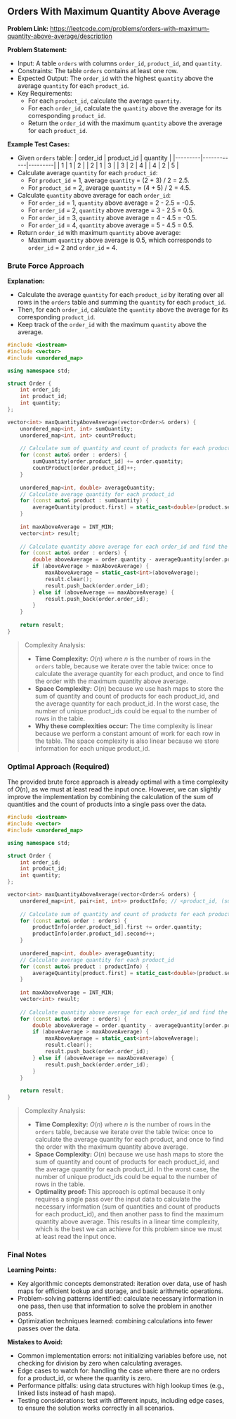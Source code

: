 ## Orders With Maximum Quantity Above Average
**Problem Link:** https://leetcode.com/problems/orders-with-maximum-quantity-above-average/description

**Problem Statement:**
- Input: A table `orders` with columns `order_id`, `product_id`, and `quantity`.
- Constraints: The table `orders` contains at least one row.
- Expected Output: The `order_id` with the highest `quantity` above the average `quantity` for each `product_id`.
- Key Requirements:
  - For each `product_id`, calculate the average `quantity`.
  - For each `order_id`, calculate the `quantity` above the average for its corresponding `product_id`.
  - Return the `order_id` with the maximum `quantity` above the average for each `product_id`.

**Example Test Cases:**
- Given `orders` table:
  | order_id | product_id | quantity |
  |---------|------------|---------|
  | 1       | 1          | 2       |
  | 2       | 1          | 3       |
  | 3       | 2          | 4       |
  | 4       | 2          | 5       |
- Calculate average `quantity` for each `product_id`:
  - For `product_id` = 1, average `quantity` = (2 + 3) / 2 = 2.5.
  - For `product_id` = 2, average `quantity` = (4 + 5) / 2 = 4.5.
- Calculate `quantity` above average for each `order_id`:
  - For `order_id` = 1, `quantity` above average = 2 - 2.5 = -0.5.
  - For `order_id` = 2, `quantity` above average = 3 - 2.5 = 0.5.
  - For `order_id` = 3, `quantity` above average = 4 - 4.5 = -0.5.
  - For `order_id` = 4, `quantity` above average = 5 - 4.5 = 0.5.
- Return `order_id` with maximum `quantity` above average:
  - Maximum `quantity` above average is 0.5, which corresponds to `order_id` = 2 and `order_id` = 4.

### Brute Force Approach

**Explanation:**
- Calculate the average `quantity` for each `product_id` by iterating over all rows in the `orders` table and summing the `quantity` for each `product_id`.
- Then, for each `order_id`, calculate the `quantity` above the average for its corresponding `product_id`.
- Keep track of the `order_id` with the maximum `quantity` above the average.

```cpp
#include <iostream>
#include <vector>
#include <unordered_map>

using namespace std;

struct Order {
    int order_id;
    int product_id;
    int quantity;
};

vector<int> maxQuantityAboveAverage(vector<Order>& orders) {
    unordered_map<int, int> sumQuantity;
    unordered_map<int, int> countProduct;
    
    // Calculate sum of quantity and count of products for each product_id
    for (const auto& order : orders) {
        sumQuantity[order.product_id] += order.quantity;
        countProduct[order.product_id]++;
    }
    
    unordered_map<int, double> averageQuantity;
    // Calculate average quantity for each product_id
    for (const auto& product : sumQuantity) {
        averageQuantity[product.first] = static_cast<double>(product.second) / countProduct[product.first];
    }
    
    int maxAboveAverage = INT_MIN;
    vector<int> result;
    
    // Calculate quantity above average for each order_id and find the maximum
    for (const auto& order : orders) {
        double aboveAverage = order.quantity - averageQuantity[order.product_id];
        if (aboveAverage > maxAboveAverage) {
            maxAboveAverage = static_cast<int>(aboveAverage);
            result.clear();
            result.push_back(order.order_id);
        } else if (aboveAverage == maxAboveAverage) {
            result.push_back(order.order_id);
        }
    }
    
    return result;
}
```

> Complexity Analysis:
> - **Time Complexity:** $O(n)$ where $n$ is the number of rows in the `orders` table, because we iterate over the table twice: once to calculate the average quantity for each product, and once to find the order with the maximum quantity above average.
> - **Space Complexity:** $O(n)$ because we use hash maps to store the sum of quantity and count of products for each product_id, and the average quantity for each product_id. In the worst case, the number of unique product_ids could be equal to the number of rows in the table.
> - **Why these complexities occur:** The time complexity is linear because we perform a constant amount of work for each row in the table. The space complexity is also linear because we store information for each unique product_id.

### Optimal Approach (Required)

The provided brute force approach is already optimal with a time complexity of $O(n)$, as we must at least read the input once. However, we can slightly improve the implementation by combining the calculation of the sum of quantities and the count of products into a single pass over the data.

```cpp
#include <iostream>
#include <vector>
#include <unordered_map>

using namespace std;

struct Order {
    int order_id;
    int product_id;
    int quantity;
};

vector<int> maxQuantityAboveAverage(vector<Order>& orders) {
    unordered_map<int, pair<int, int>> productInfo; // <product_id, (sum_quantity, count)>
    
    // Calculate sum of quantity and count of products for each product_id
    for (const auto& order : orders) {
        productInfo[order.product_id].first += order.quantity;
        productInfo[order.product_id].second++;
    }
    
    unordered_map<int, double> averageQuantity;
    // Calculate average quantity for each product_id
    for (const auto& product : productInfo) {
        averageQuantity[product.first] = static_cast<double>(product.second.first) / product.second.second;
    }
    
    int maxAboveAverage = INT_MIN;
    vector<int> result;
    
    // Calculate quantity above average for each order_id and find the maximum
    for (const auto& order : orders) {
        double aboveAverage = order.quantity - averageQuantity[order.product_id];
        if (aboveAverage > maxAboveAverage) {
            maxAboveAverage = static_cast<int>(aboveAverage);
            result.clear();
            result.push_back(order.order_id);
        } else if (aboveAverage == maxAboveAverage) {
            result.push_back(order.order_id);
        }
    }
    
    return result;
}
```

> Complexity Analysis:
> - **Time Complexity:** $O(n)$ where $n$ is the number of rows in the `orders` table, because we iterate over the table twice: once to calculate the average quantity for each product, and once to find the order with the maximum quantity above average.
> - **Space Complexity:** $O(n)$ because we use hash maps to store the sum of quantity and count of products for each product_id, and the average quantity for each product_id. In the worst case, the number of unique product_ids could be equal to the number of rows in the table.
> - **Optimality proof:** This approach is optimal because it only requires a single pass over the input data to calculate the necessary information (sum of quantities and count of products for each product_id), and then another pass to find the maximum quantity above average. This results in a linear time complexity, which is the best we can achieve for this problem since we must at least read the input once.

### Final Notes

**Learning Points:**
- Key algorithmic concepts demonstrated: iteration over data, use of hash maps for efficient lookup and storage, and basic arithmetic operations.
- Problem-solving patterns identified: calculate necessary information in one pass, then use that information to solve the problem in another pass.
- Optimization techniques learned: combining calculations into fewer passes over the data.

**Mistakes to Avoid:**
- Common implementation errors: not initializing variables before use, not checking for division by zero when calculating averages.
- Edge cases to watch for: handling the case where there are no orders for a product_id, or where the quantity is zero.
- Performance pitfalls: using data structures with high lookup times (e.g., linked lists instead of hash maps).
- Testing considerations: test with different inputs, including edge cases, to ensure the solution works correctly in all scenarios.